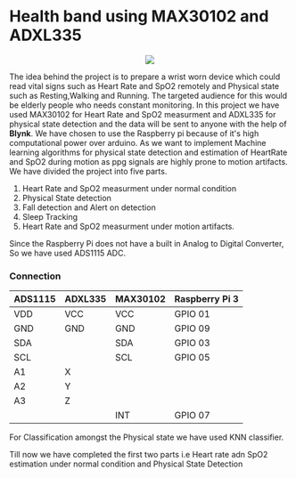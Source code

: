 # Health band using MAX30102 and ADXL335

<p align="center">
  <img  src="https://i.postimg.cc/d1VsTm2s/IMG-20200220-201516.jpg">
</p>

The idea behind the project is to prepare a wrist worn device which could read vital signs such as Heart Rate and SpO2 remotely and Physical state such as Resting,Walking and Running. The targeted audience for this would be elderly people who needs constant monitoring. In this project we have used MAX30102 for Heart Rate and SpO2 measurment and ADXL335 for physical state detection and the data will be sent to anyone with the help of **Blynk**.
We have chosen to use the Raspberry pi because of it's high computational power over arduino. As we want to implement Machine learning algorithms for physical state detection and estimation of HeartRate and SpO2 during motion as ppg signals are highly prone to motion artifacts.
We have divided the project into five parts.
1. Heart Rate and SpO2 measurment under normal condition
2. Physical State detection
3. Fall detection and Alert on detection
4. Sleep Tracking
5. Heart Rate and SpO2 measurment under motion artifacts.

Since the Raspberry Pi does not have a built in Analog to Digital Converter, So we have used ADS1115 ADC.
### Connection
|  ADS1115 |ADXL335   |MAX30102   |Raspberry Pi 3   |
| ------------ | ------------ | ------------ | ------------ |
|VDD  | VCC  | VCC  | GPIO 01  |
|  GND |GND   |   GND| GPIO 09  |
| SDA  |   |  SDA |  GPIO 03 |
| SCL  |   |  SCL |  GPIO 05 |
| A1  |  X |   |   |
|  A2 |  Y |   |   |
|  A3 |  Z |   |   |
|   |   |  INT |  GPIO 07  | 

For Classification amongst the Physical state we have used KNN classifier.

Till now we have completed the first two parts i.e Heart rate adn SpO2 estimation under normal condition and Physical State Detection
